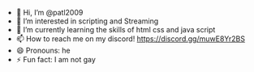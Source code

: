- 👋 Hi, I’m @patl2009
- 👀 I’m interested in scripting and Streaming
- 🌱 I’m currently learning the skills of html css and java script
- 📫 How to reach me on my discord! https://discord.gg/muwE8Yr2BS
- 😄 Pronouns: he
- ⚡ Fun fact: I am not gay 
<!---
patl2009/patl2009 is a ✨ special ✨ repository because its `README.md` (this file) appears on your GitHub profile.
You can click the Preview link to take a look at your changes.
--->
